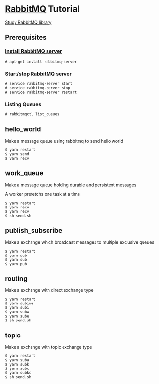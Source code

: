 # [RabbitMQ](https://www.rabbitmq.com/) Tutorial
[Study RabbitMQ library](https://www.rabbitmq.com/getstarted.html)

## Prerequisites
### [Install RabbitMQ server](https://www.rabbitmq.com/download.html)
```
# apt-get install rabbitmq-server
```

### Start/stop RabbitMQ server
```
# service rabbitmq-server start
# service rabbitmq-server stop
# service rabbitmq-server restart
```

### Listing Queues
```
# rabbitmqctl list_queues
```

## hello_world
Make a message queue using rabbitmq to send hello world
```
$ yarn restart
$ yarn send
$ yarn recv
```

## work_queue
Make a message queue holding durable and persistent messages

A worker prefetchs one task at a time

```
$ yarn restart
$ yarn recv
$ yarn recv
$ sh send.sh
```

## publish_subscribe
Make a exchange which broadcast messages to multiple exclusive queues

```
$ yarn restart
$ yarn sub
$ yarn sub
$ yarn pub
```

## routing
Make a exchange with direct exchange type

```
$ yarn restart
$ yarn subiwe
$ yarn subi
$ yarn subw
$ yarn sube
$ sh send.sh
```

## topic
Make a exchange with topic exchange type

```
$ yarn restart
$ yarn suba
$ yarn subk
$ yarn subc
$ yarn subkc
$ sh send.sh
```
